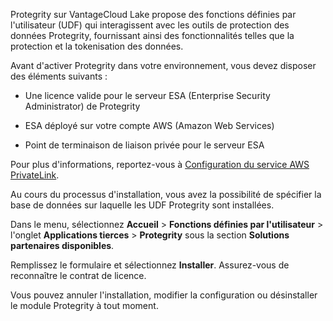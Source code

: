 Protegrity sur VantageCloud Lake propose des fonctions définies par l'utilisateur (UDF) qui interagissent avec les outils de protection des données Protegrity, fournissant ainsi des fonctionnalités telles que la protection et la tokenisation des données.

Avant d'activer Protegrity dans votre environnement, vous devez disposer des éléments suivants :

-   Une licence valide pour le serveur ESA (Enterprise Security Administrator) de Protegrity

-   ESA déployé sur votre compte AWS (Amazon Web Services)

-   Point de terminaison de liaison privée pour le serveur ESA

Pour plus d'informations, reportez-vous à [Configuration du service AWS PrivateLink](https://docs.teradata.com/access/sources/dita/topic?dita:topicPath=clt1707128377930.dita&utm_source=console&utm_medium=iph).

Au cours du processus d'installation, vous avez la possibilité de spécifier la base de données sur laquelle les UDF Protegrity sont installées.

Dans le menu, sélectionnez **Accueil** \> **Fonctions définies par l'utilisateur** \> l'onglet **Applications tierces** \> **Protegrity** sous la section **Solutions partenaires disponibles**.

Remplissez le formulaire et sélectionnez **Installer**. Assurez-vous de reconnaître le contrat de licence.

Vous pouvez annuler l'installation, modifier la configuration ou désinstaller le module Protegrity à tout moment.

